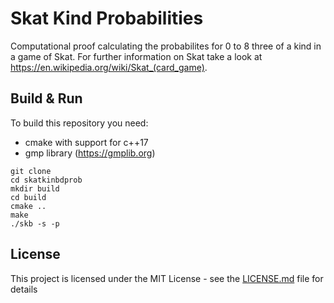 # Skat Kind Probabilities

Computational proof calculating the probabilites for 0 to 8 three of a kind in a game of Skat. For further information on Skat take a look at https://en.wikipedia.org/wiki/Skat_(card_game).

## Build & Run

To build this repository you need:
* cmake with support for c++17
* gmp library (https://gmplib.org)

```
git clone 
cd skatkinbdprob
mkdir build
cd build
cmake ..
make
./skb -s -p
```


## License

This project is licensed under the MIT License - see the [LICENSE.md](LICENSE.md) file for details


